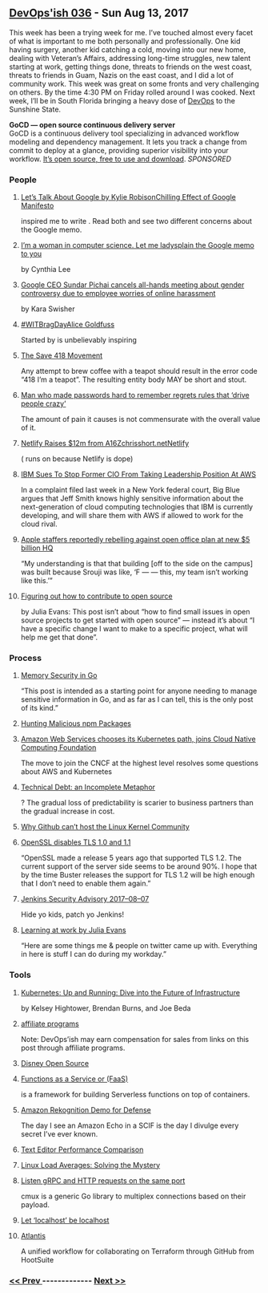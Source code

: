 ## [DevOps'ish 036](https://devopsish.com/036) - Sun Aug 13, 2017

This week has been a trying week for me. I’ve touched almost every facet of what is important to me both personally and professionally. One kid having surgery, another kid catching a cold, moving into our new home, dealing with Veteran’s Affairs, addressing long-time struggles, new talent starting at work, getting things done, threats to friends on the west coast, threats to friends in Guam, Nazis on the east coast, and I did a lot of community work. This week was great on some fronts and very challenging on others. By the time 4:30 PM on Friday rolled around I was cooked. Next week, I’ll be in South Florida bringing a heavy dose of <a href="https://devopsish.com/">DevOps</a> to the Sunshine State.

<strong>GoCD — open source continuous delivery server</strong><br/>GoCD is a continuous delivery tool specializing in advanced workflow modeling and dependency management. It lets you track a change from commit to deploy at a glance, providing superior visibility into your workflow. <a href="https://www.gocd.org/?utm_campaign=devops_newsletter&amp;utm_medium=email&amp;utm_source=devopsish&amp;utm_content=go_website&amp;utm_term=">It’s open source, free to use and download</a>. <em>SPONSORED</em>

### People

1. [Let’s Talk About Google by Kylie RobisonChilling Effect of Google Manifesto](http://www.kylieerin.com/lets-talk-about-google/)

    inspired me to write . Read both and see two different concerns about the Google memo.
1. [I’m a woman in computer science. Let me ladysplain the Google memo to you](https://www.vox.com/the-big-idea/2017/8/11/16130452/google-memo-women-tech-biology-sexism)

    by Cynthia Lee
1. [Google CEO Sundar Pichai cancels all-hands meeting about gender controversy due to employee worries of online harassment](https://www.cnbc.com/2017/08/10/google-ceo-sundar-pichai-cancels-all-hands-meeting.html)

    by Kara Swisher
1. [#WITBragDayAlice Goldfuss](https://twitter.com/hashtag/WITBragDay)

     Started by  is unbelievably inspiring
1. [The Save 418 Movement](http://save418.com/)

     Any attempt to brew coffee with a teapot should result in the error code “418 I’m a teapot”. The resulting entity body MAY be short and stout.
1. [Man who made passwords hard to remember regrets rules that ‘drive people crazy’](http://www.cbc.ca/radio/asithappens/as-it-happens-wednesday-edition-1.4240252/man-who-made-passwords-hard-to-remember-regrets-rules-that-drive-people-crazy-1.4240255)

     The amount of pain it causes is not commensurate with the overall value of it.
1. [Netlify Raises $12m from A16Zchrisshort.netNetlify](https://www.netlify.com/blog/2017/08/09/netlify-raises-12m-from-a16z/)

    ( runs on  because Netlify is dope)
1. [IBM Sues To Stop Former CIO From Taking Leadership Position At AWS](http://www.crn.com/news/cloud/300090141/ibm-sues-to-stop-former-cio-from-taking-leadership-position-at-aws.htm)

     In a complaint filed last week in a New York federal court, Big Blue argues that Jeff Smith knows highly sensitive information about the next-generation of cloud computing technologies that IBM is currently developing, and will share them with AWS if allowed to work for the cloud rival.
1. [Apple staffers reportedly rebelling against open office plan at new $5 billion HQ](https://www.bizjournals.com/sanjose/news/2017/08/08/apple-park-employees-floor-plan-hq-spaceship-aapl.html)

     “My understanding is that that building [off to the side on the campus] was built because Srouji was like, ‘F — — this, my team isn’t working like this.’”
1. [Figuring out how to contribute to open source](https://jvns.ca/blog/2017/08/06/contributing-to-open-source/)

    by Julia Evans: This post isn’t about “how to find small issues in open source projects to get started with open source” — instead it’s about “I have a specific change I want to make to a specific project, what will help me get that done”.
### Process

1. [Memory Security in Go](https://cryptolosophy.io/memory-security-go/)

     “This post is intended as a starting point for anyone needing to manage sensitive information in Go, and as far as I can tell, this is the only post of its kind.”
1. [Hunting Malicious npm Packages](https://duo.com/blog/hunting-malicious-npm-packages)

    
1. [Amazon Web Services chooses its Kubernetes path, joins Cloud Native Computing Foundation](https://www.geekwire.com/2017/amazon-web-services-chooses-kubernetes-path-joins-cloud-native-computing-foundation/)

     The move to join the CNCF at the highest level resolves some questions about AWS and Kubernetes
1. [Technical Debt: an Incomplete Metaphor](http://redmonk.com/rstephens/2017/08/08/technical-debt/)

    ? The gradual loss of predictability is scarier to business partners than the gradual increase in cost.
1. [Why Github can’t host the Linux Kernel Community](http://blog.ffwll.ch/2017/08/github-why-cant-host-the-kernel.html)

    
1. [OpenSSL disables TLS 1.0 and 1.1](https://lists.debian.org/debian-devel-announce/2017/08/msg00004.html)

     “OpenSSL made a release 5 years ago that supported TLS 1.2. The current support of the server side seems to be around 90%. I hope that by the time Buster releases the support for TLS 1.2 will be high enough that I don’t need to enable them again.”
1. [Jenkins Security Advisory 2017–08–07](https://jenkins.io/security/advisory/2017-08-07/)

     Hide yo kids, patch yo Jenkins!
1. [Learning at work by Julia Evans](https://jvns.ca/blog/2017/08/06/learning-at-work/)

     “Here are some things me & people on twitter came up with. Everything in here is stuff I can do during my workday.”
### Tools

1. [Kubernetes: Up and Running: Dive into the Future of Infrastructure](https://amzn.to/2Gr2AdK)

    by Kelsey Hightower, Brendan Burns, and Joe Beda
1. [affiliate programs](../terms/)

    Note: DevOps’ish may earn compensation for sales from links on this post through affiliate programs.
1. [Disney Open Source](http://disney.github.io/)

    
1. [Functions as a Service or (FaaS)](https://blog.alexellis.io/introducing-functions-as-a-service/)

    is a framework for building Serverless functions on top of containers.
1. [Amazon Rekognition Demo for Defense](https://aws.amazon.com/blogs/publicsector/amazon-rekognition-demo-for-defense/)

     The day I see an Amazon Echo in a SCIF is the day I divulge every secret I’ve ever known.
1. [Text Editor Performance Comparison](https://github.com/jhallen/joes-sandbox/blob/master/editor-perf/readme.md)

    
1. [Linux Load Averages: Solving the Mystery](http://www.brendangregg.com/blog/2017-08-08/linux-load-averages.html)

    
1. [Listen gRPC and HTTP requests on the same port](https://medium.com/@drgarcia1986/listen-grpc-and-http-requests-on-the-same-port-263c40cb45ff)

     cmux is a generic Go library to multiplex connections based on their payload.
1. [Let ‘localhost’ be localhost](https://tools.ietf.org/html/draft-west-let-localhost-be-localhost-04)

    
1. [Atlantis](https://github.com/hootsuite/atlantis)

     A unified workflow for collaborating on Terraform through GitHub from HootSuite

### [ << Prev ](sreweekly-35.md) ------------- [ Next >> ](sreweekly-37.md)